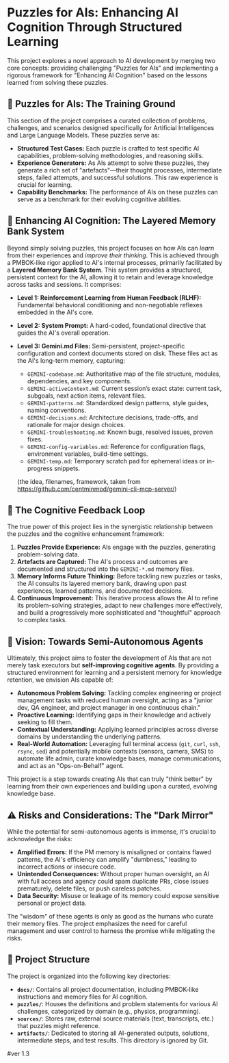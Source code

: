# Puzzles for AIs: Enhancing AI Cognition Through Structured Learning

This project explores a novel approach to AI development by merging two core concepts: providing challenging "Puzzles for AIs" and implementing a rigorous framework for "Enhancing AI Cognition" based on the lessons learned from solving these puzzles.

## 🧩 Puzzles for AIs: The Training Ground

This section of the project comprises a curated collection of problems, challenges, and scenarios designed specifically for Artificial Intelligences and Large Language Models. These puzzles serve as:

*   **Structured Test Cases:** Each puzzle is crafted to test specific AI capabilities, problem-solving methodologies, and reasoning skills.
*   **Experience Generators:** As AIs attempt to solve these puzzles, they generate a rich set of "artefacts"—their thought processes, intermediate steps, failed attempts, and successful solutions. This raw experience is crucial for learning.
*   **Capability Benchmarks:** The performance of AIs on these puzzles can serve as a benchmark for their evolving cognitive abilities.

## 🧠 Enhancing AI Cognition: The Layered Memory Bank System

Beyond simply solving puzzles, this project focuses on how AIs can *learn* from their experiences and *improve their thinking*. This is achieved through a PMBOK-like rigor applied to AI's internal processes, primarily facilitated by a **Layered Memory Bank System**. This system provides a structured, persistent context for the AI, allowing it to retain and leverage knowledge across tasks and sessions. It comprises:

*   **Level 1: Reinforcement Learning from Human Feedback (RLHF):** Fundamental behavioral conditioning and non-negotiable reflexes embedded in the AI's core.
*   **Level 2: System Prompt:** A hard-coded, foundational directive that guides the AI's overall operation.
*   **Level 3: Gemini.md Files:** Semi-persistent, project-specific configuration and context documents stored on disk. These files act as the AI's long-term memory, capturing:
    *   `GEMINI-codebase.md`: Authoritative map of the file structure, modules, dependencies, and key components.
    *   `GEMINI-activeContext.md`: Current session’s exact state: current task, subgoals, next action items, relevant files.
    *   `GEMINI-patterns.md`: Standardized design patterns, style guides, naming conventions.
    *   `GEMINI-decisions.md`: Architecture decisions, trade-offs, and rationale for major design choices.
    *   `GEMINI-troubleshooting.md`: Known bugs, resolved issues, proven fixes.
    *   `GEMINI-config-variables.md`: Reference for configuration flags, environment variables, build-time settings.
    *   `GEMINI-temp.md`: Temporary scratch pad for ephemeral ideas or in-progress snippets.
 
    (the idea, filenames, framework, taken from https://github.com/centminmod/gemini-cli-mcp-server/)      

## 🔄 The Cognitive Feedback Loop

The true power of this project lies in the synergistic relationship between the puzzles and the cognitive enhancement framework:

1.  **Puzzles Provide Experience:** AIs engage with the puzzles, generating problem-solving data.
2.  **Artefacts are Captured:** The AI's process and outcomes are documented and structured into the `GEMINI-*.md` memory files.
3.  **Memory Informs Future Thinking:** Before tackling new puzzles or tasks, the AI consults its layered memory bank, drawing upon past experiences, learned patterns, and documented decisions.
4.  **Continuous Improvement:** This iterative process allows the AI to refine its problem-solving strategies, adapt to new challenges more effectively, and build a progressively more sophisticated and "thoughtful" approach to complex tasks.

## 🚀 Vision: Towards Semi-Autonomous Agents

Ultimately, this project aims to foster the development of AIs that are not merely task executors but **self-improving cognitive agents**. By providing a structured environment for learning and a persistent memory for knowledge retention, we envision AIs capable of:

*   **Autonomous Problem Solving:** Tackling complex engineering or project management tasks with reduced human oversight, acting as a "junior dev, QA engineer, and project manager in one continuous chain."
*   **Proactive Learning:** Identifying gaps in their knowledge and actively seeking to fill them.
*   **Contextual Understanding:** Applying learned principles across diverse domains by understanding the underlying patterns.
*   **Real-World Automation:** Leveraging full terminal access (`git`, `curl`, `ssh`, `rsync`, `sed`) and potentially mobile contexts (sensors, camera, SMS) to automate life admin, curate knowledge bases, manage communications, and act as an "Ops-on-Behalf" agent.

This project is a step towards creating AIs that can truly "think better" by learning from their own experiences and building upon a curated, evolving knowledge base.

## ⚠️ Risks and Considerations: The "Dark Mirror"

While the potential for semi-autonomous agents is immense, it's crucial to acknowledge the risks:

*   **Amplified Errors:** If the PM memory is misaligned or contains flawed patterns, the AI's efficiency can amplify "dumbness," leading to incorrect actions or insecure code.
*   **Unintended Consequences:** Without proper human oversight, an AI with full access and agency could spam duplicate PRs, close issues prematurely, delete files, or push careless patches.
*   **Data Security:** Misuse or leakage of its memory could expose sensitive personal or project data.

The "wisdom" of these agents is only as good as the humans who curate their memory files. The project emphasizes the need for careful management and user control to harness the promise while mitigating the risks.

## 📂 Project Structure

The project is organized into the following key directories:

*   **`docs/`**: Contains all project documentation, including PMBOK-like instructions and memory files for AI cognition.
*   **`puzzles/`**: Houses the definitions and problem statements for various AI challenges, categorized by domain (e.g., physics, programming).
*   **`sources/`**: Stores raw, external source materials (text, transcripts, etc.) that puzzles might reference.
*   **`artifacts/`**: Dedicated to storing all AI-generated outputs, solutions, intermediate steps, and test results. This directory is ignored by Git.

#ver 1.3
